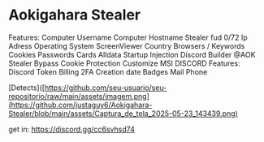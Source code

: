 # Aokigahara Stealer

Features: 
Computer Username
Computer Hostname
Stealer fud 0/72
 Ip Adress
Operating System
ScreenViewer
Country
Browsers / Keywords
 Cookies
Passwords
Cards
Alldata
 Startup Injection
Discord Builder @AOK Stealer 
Bypass Cookie Protection
Customize MSI
DISCORD Features:
​
 Discord Token
 Billing
2FA
Creation date
Badges
Mail
Phone

[Detects]([https://github.com/seu-usuario/seu-repositorio/raw/main/assets/imagem.png](https://github.com/justaguy6/Aokigahara-Stealer/blob/main/assets/Captura_de_tela_2025-05-23_143439.png)

get in: https://discord.gg/cc6svhsd74
